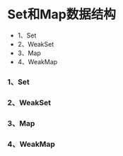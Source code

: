 # Set和Map数据结构

- 1、Set
- 2、WeakSet
- 3、Map
- 4、WeakMap

### 1、Set



### 2、WeakSet



### 3、Map



### 4、WeakMap
































